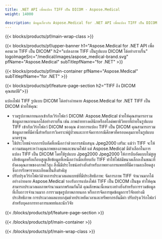 ```yaml
---
title: .NET API เพื่อแปลง TIFF เป็น DICOM - Aspose.Medical
weight: 14000

description: ข้อมูลเกี่ยวกับ Aspose.Medical for .NET API เพื่อแปลง TIFF เป็น DICOM
---
```


{{< blocks/products/pf/main-wrap-class >}}

{{< blocks/products/pf/upper-banner h1="Aspose.Medical for .NET API เพื่อคอนเวต TIFF เป็น DICOM" h2="แปลงภาพ TIFF เป็นรูปแบบ DICOM ได้อย่างราบรื่น" logoImageSrc="/medical/images/aspose_medical-brand.svg" pfName="Aspose.Medical" subTitlepfName="for .NET" >}}

{{< blocks/products/pf/main-container pfName="Aspose.Medical" subTitlepfName="for .NET" >}}

{{< blocks/products/pf/feature-page-section h2="TIFF ถึง DICOM คุณสมบัติ">}}

<p>แปลงไฟล์ TIFF รูปแบบ DICOM ได้อย่างง่ายดาย Aspose.Medical for .NET TIFF เป็น DICOM ช่วยให้คุณ:</p>

<ul>
<li>รวมรูปภาพภายนอกเข้ากับเวิร์กโฟลว์ DICOM: Aspose.Medical ช่วยให้คุณสามารถรวมข้อมูลภาพภายนอกได้อย่างราบรื่น เช่น ภาพถ่ายทางคลินิกหรือสไลด์พยาธิวิทยาที่ถ่ายในรูปแบบ TIFF เข้ากับเวิร์กโฟลว์ DICOM ของคุณ ด้วยการแปลง TIFF เป็น DICOM คุณสามารถรวมข้อมูลภาพที่มีค่านี้สําหรับการวิเคราะห์ผู้ป่วยและการจัดการกรณีศึกษาที่ครอบคลุมภายในรูปแบบมาตรฐาน</li>
<li>ใช้ประโยชน์จากการบีบอัดที่เหนือกว่าด้วยการสนับสนุน Jpeg2000 เสริม: แม้ว่า TIFF จะให้ความสมดุลระหว่างคุณภาพของภาพและขนาดไฟล์ แต่ Aspose.Medical มีตัวเลือกในการแปลง TIFF เป็น DICOM โดยใช้รูปแบบ Jpeg2000 Jpeg2000 ให้การบีบอัดแบบไม่สูญเสียข้อมูลหรือเกือบสูญเสียข้อมูลที่เหนือกว่าเมื่อเทียบกับ TIFF ทําให้ไฟล์มีขนาดเล็กลงในขณะที่ยังคงคุณภาพของภาพไว้สูง สิ่งนี้มีประโยชน์อย่างยิ่งสําหรับภาพทางการแพทย์ที่มีความละเอียดสูงซึ่งการรักษารายละเอียดเป็นสิ่งสําคัญ</li>
<li>ปรับปรุงเวิร์กโฟลว์ด้วยการประมวลผลแบทช์ที่มีประสิทธิภาพ: จัดการภาพ TIFF จํานวนมากได้อย่างง่ายดาย Aspose.Medical รองรับการแปลงไฟล์ TIFF เป็น DICOM เป็นชุด ทําให้คุณสามารถประมวลผลภาพจํานวนมากพร้อมกันได้ คุณลักษณะนี้เหมาะอย่างยิ่งสําหรับการรวมข้อมูลที่เก็บถาวรจํานวนมาก การรวมชุดรูปภาพภายนอก หรือการจัดการชุดข้อมูลการวิจัยอย่างมีประสิทธิภาพ การประมวลผลแบบกลุ่มช่วยประหยัดเวลาและทรัพยากรอันมีค่า ปรับปรุงเวิร์กโฟลว์สําหรับบุคลากรทางการแพทย์และนักวิจัย</li>
</ul>

{{< /blocks/products/pf/feature-page-section >}}

{{< /blocks/products/pf/main-container >}}

{{< /blocks/products/pf/main-wrap-class >}}